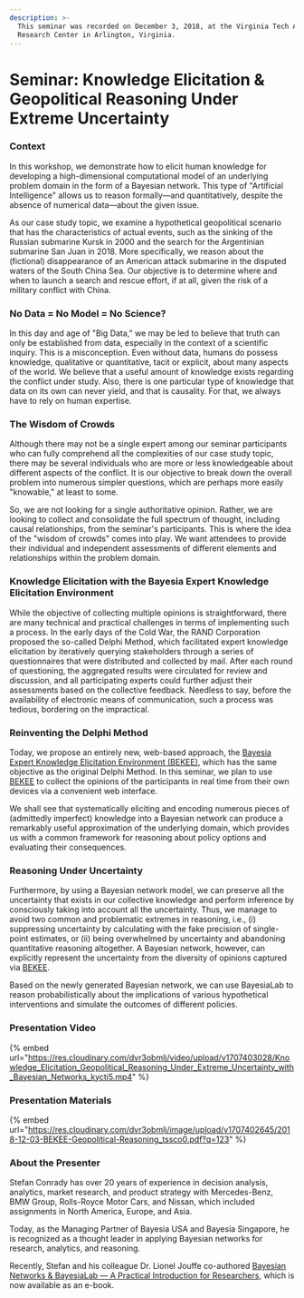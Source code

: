 ```yaml
---
description: >-
  This seminar was recorded on December 3, 2018, at the Virginia Tech Applied
  Research Center in Arlington, Virginia.
---
```


# Seminar: Knowledge Elicitation & Geopolitical Reasoning Under Extreme Uncertainty

### Context

In this workshop, we demonstrate how to elicit human knowledge for developing a high-dimensional computational model of an underlying problem domain in the form of a Bayesian network. This type of "Artificial Intelligence" allows us to reason formally—and quantitatively, despite the absence of numerical data—about the given issue.

As our case study topic, we examine a hypothetical geopolitical scenario that has the characteristics of actual events, such as the sinking of the Russian submarine Kursk in 2000 and the search for the Argentinian submarine San Juan in 2018. More specifically, we reason about the (fictional) disappearance of an American attack submarine in the disputed waters of the South China Sea. Our objective is to determine where and when to launch a search and rescue effort, if at all, given the risk of a military conflict with China.

### No Data = No Model = No Science?&#x20;

In this day and age of "Big Data," we may be led to believe that truth can only be established from data, especially in the context of a scientific inquiry. This is a misconception. Even without data, humans do possess knowledge, qualitative or quantitative, tacit or explicit, about many aspects of the world. We believe that a useful amount of knowledge exists regarding the conflict under study. Also, there is one particular type of knowledge that data on its own can never yield, and that is causality. For that, we always have to rely on human expertise.

### The Wisdom of Crowds&#x20;

Although there may not be a single expert among our seminar participants who can fully comprehend all the complexities of our case study topic, there may be several individuals who are more or less knowledgeable about different aspects of the conflict. It is our objective to break down the overall problem into numerous simpler questions, which are perhaps more easily "knowable," at least to some.

So, we are not looking for a single authoritative opinion. Rather, we are looking to collect and consolidate the full spectrum of thought, including causal relationships, from the seminar's participants. This is where the idea of the "wisdom of crowds" comes into play. We want attendees to provide their individual and independent assessments of different elements and relationships within the problem domain.

### Knowledge Elicitation with the Bayesia Expert Knowledge Elicitation Environment&#x20;

While the objective of collecting multiple opinions is straightforward, there are many technical and practical challenges in terms of implementing such a process. In the early days of the Cold War, the RAND Corporation proposed the so-called Delphi Method, which facilitated expert knowledge elicitation by iteratively querying stakeholders through a series of questionnaires that were distributed and collected by mail. After each round of questioning, the aggregated results were circulated for review and discussion, and all participating experts could further adjust their assessments based on the collective feedback. Needless to say, before the availability of electronic means of communication, such a process was tedious, bordering on the impractical.

### Reinventing the Delphi Method&#x20;

Today, we propose an entirely new, web-based approach, the [Bayesia Expert Knowledge Elicitation Environment (BEKEE)](broken-reference), which has the same objective as the original Delphi Method. In this seminar, we plan to use [BEKEE](broken-reference) to collect the opinions of the participants in real time from their own devices via a convenient web interface.

We shall see that systematically eliciting and encoding numerous pieces of (admittedly imperfect) knowledge into a Bayesian network can produce a remarkably useful approximation of the underlying domain, which provides us with a common framework for reasoning about policy options and evaluating their consequences.

### Reasoning Under Uncertainty&#x20;

Furthermore, by using a Bayesian network model, we can preserve all the uncertainty that exists in our collective knowledge and perform inference by consciously taking into account all the uncertainty. Thus, we manage to avoid two common and problematic extremes in reasoning, i.e., (i) suppressing uncertainty by calculating with the fake precision of single-point estimates, or (ii) being overwhelmed by uncertainty and abandoning quantitative reasoning altogether. A Bayesian network, however, can explicitly represent the uncertainty from the diversity of opinions captured via [BEKEE](https://bayesia.clickhelp.co/articles/bayesialab-knowledge-hub/bayesia-expert-knowledge-elicitation-environment).

Based on the newly generated Bayesian network, we can use BayesiaLab to reason probabilistically about the implications of various hypothetical interventions and simulate the outcomes of different policies.

### Presentation Video

{% embed url="https://res.cloudinary.com/dvr3obmlj/video/upload/v1707403028/Knowledge_Elicitation_Geopolitical_Reasoning_Under_Extreme_Uncertainty_with_Bayesian_Networks_kycti5.mp4" %}

### Presentation Materials

{% embed url="https://res.cloudinary.com/dvr3obmlj/image/upload/v1707402645/2018-12-03-BEKEE-Geopolitical-Reasoning_tssco0.pdf?q=123" %}

### About the Presenter

Stefan Conrady has over 20 years of experience in decision analysis, analytics, market research, and product strategy with Mercedes-Benz, BMW Group, Rolls-Royce Motor Cars, and Nissan, which included assignments in North America, Europe, and Asia.

Today, as the Managing Partner of Bayesia USA and Bayesia Singapore, he is recognized as a thought leader in applying Bayesian networks for research, analytics, and reasoning.

Recently, Stefan and his colleague Dr. Lionel Jouffe co-authored [Bayesian Networks & BayesiaLab — A Practical Introduction for Researchers](../e-book-bayesian-networks-and-bayesialab-a-practical-introduction-for-researchers/), which is now available as an e-book.
